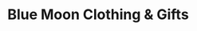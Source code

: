 ---
title: "Blue Moon Clothing & Gifts"
url: /brandon/blue-moon-clothing-und-gifts/
shop: Dorfladen
---